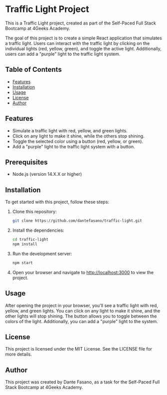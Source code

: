 # Traffic Light Project

This is a Traffic Light project, created as part of the Self-Paced Full Stack Bootcamp at 4Geeks Academy.

The goal of this project is to create a simple React application that simulates a traffic light. Users can interact with the traffic light by clicking on the individual lights (red, yellow, green), and toggle the active light. Additionally, users can add a "purple" light to the traffic light system.

## Table of Contents

- [Features](#features)
- [Installation](#installation)
- [Usage](#usage)
- [License](#license)
- [Author](#author)

## Features

- Simulate a traffic light with red, yellow, and green lights.
- Click on any light to make it shine, while the others stop shining.
- Toggle the selected color using a button (red, yellow, or green).
- Add a "purple" light to the traffic light system with a button.

## Prerequisites

- Node.js (version 14.X.X or higher)

## Installation

To get started with this project, follow these steps:

1. Clone this repository:

   ```bash
   git clone https://github.com/dantefasano/traffic-light.git
   ```

2. Install the dependencies:

   ```bash
   cd traffic-light
   npm install
   ```

3. Run the development server:

   ```bash
   npm start
   ```

4. Open your browser and navigate to [http://localhost:3000](http://localhost:3000) to view the project.

## Usage

After opening the project in your browser, you'll see a traffic light with red, yellow, and green lights. You can click on any light to make it shine, and the other lights will stop shining. The button allows you to toggle between the colors of the light. Additionally, you can add a "purple" light to the system.

## License

This project is licensed under the MIT License. See the LICENSE file for more details.

## Author

This project was created by Dante Fasano, as a task for the Self-Paced Full Stack Bootcamp at 4Geeks Academy.
